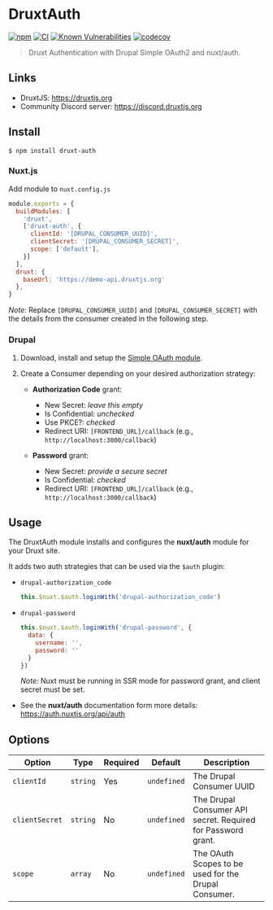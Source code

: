 # DruxtAuth

[![npm](https://badgen.net/npm/v/druxt-auth)](https://www.npmjs.com/package/druxt-auth)
[![CI](https://github.com/druxt/druxt-auth/actions/workflows/ci.yml/badge.svg)](https://github.com/druxt/druxt-auth/actions/workflows/ci.yml)
[![Known Vulnerabilities](https://snyk.io/test/github/druxt/druxt-auth/badge.svg?targetFile=package.json)](https://snyk.io/test/github/druxt/druxt-auth?targetFile=package.json)
[![codecov](https://codecov.io/gh/druxt/druxt-auth/branch/develop/graph/badge.svg)](https://codecov.io/gh/druxt/druxt-auth)

> Druxt Authentication with Drupal Simple OAuth2 and nuxt/auth.

## Links

- DruxtJS: https://druxtjs.org
- Community Discord server: https://discord.druxtjs.org


## Install

`$ npm install druxt-auth`

### Nuxt.js

Add module to `nuxt.config.js`

```js
module.exports = {
  buildModules: [
    'druxt',
    ['druxt-auth', {
      clientId: '[DRUPAL_CONSUMER_UUID]',
      clientSecret: '[DRUPAL_CONSUMER_SECRET]',
      scope: ['default'],
    }]
  ],
  druxt: {
    baseUrl: 'https://demo-api.druxtjs.org'
  },
}
```

_Note:_ Replace `[DRUPAL_CONSUMER_UUID]` and `[DRUPAL_CONSUMER_SECRET]` with the details from the consumer created in the following step.

### Drupal

1. Download, install and setup the [Simple OAuth module](https://www.drupal.org/project/simple_oauth).
2. Create a Consumer depending on your desired authorization strategy:

    - **Authorization Code** grant:
        - New Secret: _leave this empty_
        - Is Confidential: _unchecked_
        - Use PKCE?: _checked_
        - Redirect URI: `[FRONTEND_URL]/callback` (e.g., `http://localhost:3000/callback`)

    - **Password** grant:
        - New Secret: _provide a secure secret_
        - Is Confidential: _checked_
        - Redirect URI: `[FRONTEND_URL]/callback` (e.g., `http://localhost:3000/callback`)

## Usage

The DruxtAuth module installs and configures the **nuxt/auth** module for your Druxt site.

It adds two auth strategies  that can be used via the `$auth` plugin:
- `drupal-authorization_code`  
  ```js
  this.$nuxt.$auth.loginWith('drupal-authorization_code')
  ```

- `drupal-password`
  ```js
  this.$nuxt.$auth.loginWith('drupal-password', {
    data: {
      username: '',
      password: ''
    }
  })
  ```

  _Note:_ Nuxt must be running in SSR mode for password grant, and client secret must be set.


- See the **nuxt/auth** documentation form more details: https://auth.nuxtjs.org/api/auth


## Options

| Option | Type | Required | Default | Description |
| --- | --- | --- | --- | --- |
| `clientId` | `string` | Yes | `undefined` | The Drupal Consumer UUID |
| `clientSecret` | `string` | No | `undefined` | The Drupal Consumer API secret. Required for Password grant. |
| `scope` | `array` | No | `undefined` | The OAuth Scopes to be used for the Drupal Consumer. |
